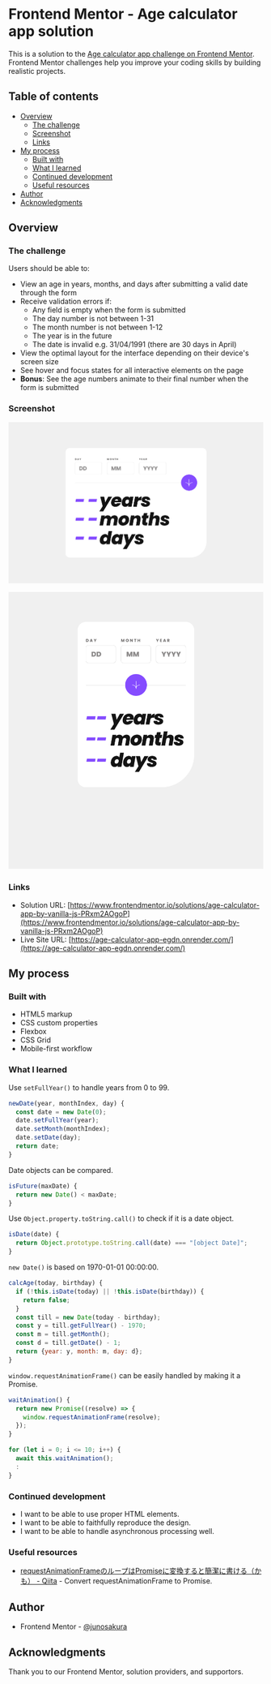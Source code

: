 # Frontend Mentor - Age calculator app solution

This is a solution to the [Age calculator app challenge on Frontend Mentor](https://www.frontendmentor.io/challenges/age-calculator-app-dF9DFFpj-Q). Frontend Mentor challenges help you improve your coding skills by building realistic projects. 

## Table of contents

- [Overview](#overview)
  - [The challenge](#the-challenge)
  - [Screenshot](#screenshot)
  - [Links](#links)
- [My process](#my-process)
  - [Built with](#built-with)
  - [What I learned](#what-i-learned)
  - [Continued development](#continued-development)
  - [Useful resources](#useful-resources)
- [Author](#author)
- [Acknowledgments](#acknowledgments)

## Overview

### The challenge

Users should be able to:

- View an age in years, months, and days after submitting a valid date through the form
- Receive validation errors if:
  - Any field is empty when the form is submitted
  - The day number is not between 1-31
  - The month number is not between 1-12
  - The year is in the future
  - The date is invalid e.g. 31/04/1991 (there are 30 days in April)
- View the optimal layout for the interface depending on their device's screen size
- See hover and focus states for all interactive elements on the page
- **Bonus**: See the age numbers animate to their final number when the form is submitted

### Screenshot

![](./screenshot-desktop.png)

![](./screenshot-mobile.png)

### Links

- Solution URL: [https://www.frontendmentor.io/solutions/age-calculator-app-by-vanilla-js-PRxm2AOgoP](https://www.frontendmentor.io/solutions/age-calculator-app-by-vanilla-js-PRxm2AOgoP)
- Live Site URL: [https://age-calculator-app-egdn.onrender.com/](https://age-calculator-app-egdn.onrender.com/)

## My process

### Built with

- HTML5 markup
- CSS custom properties
- Flexbox
- CSS Grid
- Mobile-first workflow

### What I learned

Use `setFullYear()` to handle years from 0 to 99.

```js
newDate(year, monthIndex, day) {
  const date = new Date(0);
  date.setFullYear(year);
  date.setMonth(monthIndex);
  date.setDate(day);
  return date;
}
```

Date objects can be compared.

```js
isFuture(maxDate) {
  return new Date() < maxDate;
}
```

Use `Object.property.toString.call()` to check if it is a date object.

```js
isDate(date) {
  return Object.prototype.toString.call(date) === "[object Date]";
}
```

`new Date()` is based on 1970-01-01 00:00:00.

```js
calcAge(today, birthday) {
  if (!this.isDate(today) || !this.isDate(birthday)) {
    return false;
  }
  const till = new Date(today - birthday);
  const y = till.getFullYear() - 1970;
  const m = till.getMonth();
  const d = till.getDate() - 1;
  return {year: y, month: m, day: d};
}
```

`window.requestAnimationFrame()` can be easily handled by making it a Promise.

```js
waitAnimation() {
  return new Promise((resolve) => {
    window.requestAnimationFrame(resolve);
  });
}
```

```js
for (let i = 0; i <= 10; i++) {
  await this.waitAnimation();
  :
}
```

### Continued development

- I want to be able to use proper HTML elements.
- I want to be able to faithfully reproduce the design.
- I want to be able to handle asynchronous processing well.

### Useful resources

- [requestAnimationFrameのループはPromiseに変換すると簡潔に書ける（かも） - Qiita](https://qiita.com/access3151fq/items/6ef2b024b365685834ce) - Convert requestAnimationFrame to Promise.

## Author

- Frontend Mentor - [@junosakura](https://www.frontendmentor.io/profile/junosakura)

## Acknowledgments

Thank you to our Frontend Mentor, solution providers, and supportors.
